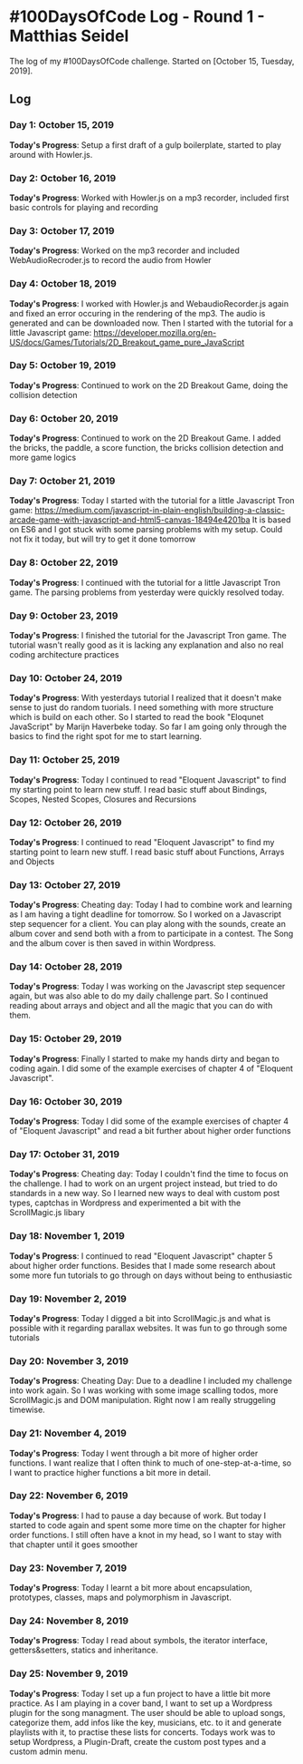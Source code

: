 # #100DaysOfCode Log - Round 1 - Matthias Seidel

The log of my #100DaysOfCode challenge. Started on [October 15, Tuesday, 2019].

## Log

### Day 1: October 15, 2019
**Today's Progress**: Setup a first draft of a gulp boilerplate, started to play around with Howler.js.

### Day 2: October 16, 2019
**Today's Progress**: Worked with Howler.js on a mp3 recorder, included first basic controls for playing and recording

### Day 3: October 17, 2019
**Today's Progress**: Worked on the mp3 recorder and included WebAudioRecroder.js to record the audio from Howler

### Day 4: October 18, 2019
**Today's Progress**: I worked with Howler.js and WebaudioRecorder.js again and fixed an error occuring in the rendering of the mp3. The audio is generated and can be downloaded now. Then I started with the tutorial for a little Javascript game: https://developer.mozilla.org/en-US/docs/Games/Tutorials/2D_Breakout_game_pure_JavaScript

### Day 5: October 19, 2019
**Today's Progress**: Continued to work on the 2D Breakout Game, doing the collision detection

### Day 6: October 20, 2019
**Today's Progress**: Continued to work on the 2D Breakout Game. I added the bricks, the paddle, a score function, the bricks collision detection and more game logics

### Day 7: October 21, 2019
**Today's Progress**: Today I started with the tutorial for a little Javascript Tron game: https://medium.com/javascript-in-plain-english/building-a-classic-arcade-game-with-javascript-and-html5-canvas-18494e4201ba It is based on ES6 and I got stuck with some parsing problems with my setup. Could not fix it today, but will try to get it done tomorrow

### Day 8: October 22, 2019
**Today's Progress**: I continued with the tutorial for a little Javascript Tron game. The parsing problems from yesterday were quickly resolved today. 

### Day 9: October 23, 2019
**Today's Progress**: I finished the tutorial for the Javascript Tron game. The tutorial wasn't really good as it is lacking any explanation and also no real coding architecture practices 

### Day 10: October 24, 2019
**Today's Progress**: With yesterdays tutorial I realized that it doesn't make sense to just do random tuorials. I need something with more structure which is build on each other. So I started to read the book "Eloqunet JavaScript" by Marijn Haverbeke today. So far I am going only through the basics to find the right spot for me to start learning.

### Day 11: October 25, 2019
**Today's Progress**: Today I continued to read "Eloquent Javascript" to find my starting point to learn new stuff. I read basic stuff about Bindings, Scopes, Nested Scopes, Closures and Recursions

### Day 12: October 26, 2019
**Today's Progress**: I continued to read "Eloquent Javascript" to find my starting point to learn new stuff. I read basic stuff about Functions, Arrays and Objects

### Day 13: October 27, 2019
**Today's Progress**: Cheating day: Today I had to combine work and learning as I am having a tight deadline for tomorrow. So I worked on a Javascript step sequencer for a client. You can play along with the sounds, create an album cover and send both with a from to participate in a contest. The Song and the album cover is then saved in within Wordpress. 

### Day 14: October 28, 2019
**Today's Progress**: Today I was working on the Javascript step sequencer again, but was also able to do my daily challenge part. So I continued reading about arrays and object and all the magic that you can do with them.

### Day 15: October 29, 2019
**Today's Progress**: Finally I started to make my hands dirty and began to coding again. I did some of the example exercises of chapter 4 of "Eloquent Javascript". 

### Day 16: October 30, 2019
**Today's Progress**: Today I did some of the example exercises of chapter 4 of "Eloquent Javascript" and read a bit further about higher order functions 

### Day 17: October 31, 2019
**Today's Progress**: Cheating day: Today I couldn't find the time to focus on the challenge. I had to work on an urgent project instead, but tried to do standards in a new way. So I learned new ways to deal with custom post types, captchas in Wordpress and experimented a bit with the ScrollMagic.js libary

### Day 18: November 1, 2019
**Today's Progress**: I continued to read "Eloquent Javascript" chapter 5 about higher order functions. Besides that I made some research about some more fun tutorials to go through on days without being to enthusiastic

### Day 19: November 2, 2019
**Today's Progress**: Today I digged a bit into ScrollMagic.js and what is possible with it regarding parallax websites. It was fun to go through some tutorials 

### Day 20: November 3, 2019
**Today's Progress**: Cheating Day: Due to a deadline I included my challenge into work again. So I was working with some image scalling todos, more ScrollMagic.js and DOM manipulation. Right now I am really struggeling timewise.

### Day 21: November 4, 2019
**Today's Progress**: Today I went through a bit more of higher order functions. I want realize that I often think to much of one-step-at-a-time, so I want to practice higher functions a bit more in detail. 

### Day 22: November 6, 2019
**Today's Progress**: I had to pause a day because of work. But today I started to code again and spent some more time on the chapter for higher order functions. I still often have a knot in my head, so I want to stay with that chapter until it goes smoother

### Day 23: November 7, 2019
**Today's Progress**: Today I learnt a bit more about encapsulation, prototypes, classes, maps and polymorphism in Javascript.

### Day 24: November 8, 2019
**Today's Progress**: Today I read about symbols, the iterator interface, getters&setters, statics and inheritance.

### Day 25: November 9, 2019
**Today's Progress**: Today I set up a fun project to have a little bit more practice. As I am playing in a cover band, I want to set up a Wordpress plugin for the song managment. The user should be able to upload songs, categorize them, add infos like the key, musicians, etc. to it and generate playlists with it, to practise these lists for concerts. Todays work was to setup Wordpress, a Plugin-Draft, create the custom post types and a custom admin menu.



